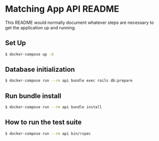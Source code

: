 # Matching App API README

This README would normally document whatever steps are necessary to get the
application up and running.

## Set Up

```sh
$ docker-compose up -d
```

## Database initialization

```sh
$ docker-compose run --rm api bundle exec rails db:prepare
```

## Run bundle install

```sh
$ docker-compose run --rm api bundle install
```
## How to run the test suite

```sh
$ docker-compose run --rm api bin/rspec
```
